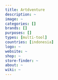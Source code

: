 ```yaml
---
title: Artdventure
description: ~
image: ~
categories: []
brands: []
purposes: []
types: [multi-tool]
countries: [indonesia]
logo: ~
website: ~
shop: ~
store-finder: ~
about: ~
wiki: ~
---
```


